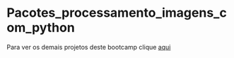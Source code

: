 # Pacotes_processamento_imagens_com_python


Para ver os demais projetos deste bootcamp clique [aqui](https://github.com/VagnerF/BOOTCAMP-UNIMED-BH-CIENCIA-DE-DADOS)
